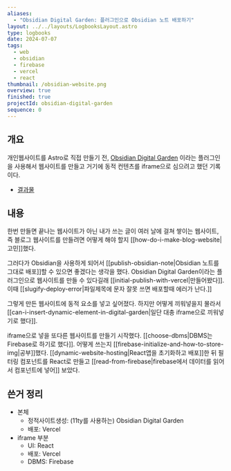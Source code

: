 ```yaml
---
aliases:
  - "Obsidian Digital Garden: 플러그인으로 Obsidian 노트 배포하기"
layout: ../../layouts/LogbooksLayout.astro
type: logbooks
date: 2024-07-07
tags:
  - web
  - obsidian
  - firebase
  - vercel
  - react
thumbnail: /obsidian-website.png
overview: true
finished: true
projectId: obsidian-digital-garden
sequence: 0
---
```

## 개요
개인웹사이트를 Astro로 직접 만들기 전, [Obsidian Digital Garden](https://dg-docs.ole.dev/) 이라는 플러그인을 사용해서 웹사이트를 만들고 거기에 동적 컨텐츠를 iframe으로 심으려고 했던 기록이다.
- [결과물](https://my-digital-garden-j85qme5ny-solmis-projects-683e2410.vercel.app/)

## 내용
한번 만들면 끝나는 웹사이트가 아닌 내가 쓰는 글이 여러 날에 걸쳐 쌓이는 웹사이트, 즉 블로그 웹사이트를 만들려면 어떻게 해야 할지 [[how-do-i-make-blog-website|고민]]했다.

그러다가 Obsidian을 사용하게 되어서 [[publish-obsidian-note|Obsidian 노트를 그대로 배포]]할 수 있으면 좋겠다는 생각을 했다. Obsidian Digital Garden이라는 플러그인으로 웹사이트를 만들 수 있다길래 [[initial-publish-with-vercel|만들어봤다]]. 이때 [[slugify-deploy-error|파일제목에 문자 잘못 쓰면 배포할때 에러가 난다.]]

그렇게 만든 웹사이트에 동적 요소를 넣고 싶어졌다. 하지만 어떻게 끼워넣을지 몰라서 [[can-i-insert-dynamic-element-in-digital-garden|일단 대충 iframe으로 끼워넣기로 했다]].

iframe으로 넣을 또다른 웹사이트를 만들기 시작했다. [[choose-dbms|DBMS는 Firebase로 하기로 했다]]. 어떻게 쓰는지 [[firebase-initialize-and-how-to-store-img|공부]]했다. [[dynamic-website-hosting|React앱을 초기화하고 배포]]한 뒤 필터링 컴포넌트를 React로 만들고 [[read-from-firebase|firebase에서 데이터를 읽어서 컴포넌트에 넣어]] 보았다.

## 쓴거 정리
- 본체
  - 정적사이트생성: (11ty를 사용하는) Obsidian Digital Garden
  -  배포: Vercel
- iframe 부분
  - UI: React
  - 배포: Vercel
  - DBMS: Firebase